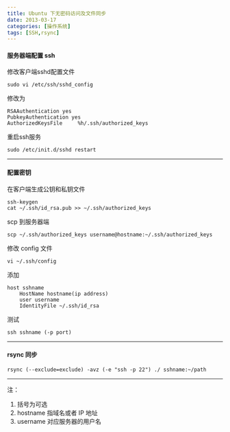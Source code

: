 ```yaml
---
title: Ubuntu 下无密码访问及文件同步
date: 2013-03-17
categories: [操作系统]
tags: [SSH,rsync]
---
```


#### 服务器端配置 ssh

修改客户端sshd配置文件

	sudo vi /etc/ssh/sshd_config

修改为

	RSAAuthentication yes
	PubkeyAuthentication yes
	AuthorizedKeysFile     %h/.ssh/authorized_keys

重启ssh服务

	sudo /etc/init.d/sshd restart

___

#### 配置密钥

在客户端生成公钥和私钥文件

	ssh-keygen
	cat ~/.ssh/id_rsa.pub >> ~/.ssh/authorized_keys

scp 到服务器端

	scp ~/.ssh/authorized_keys username@hostname:~/.ssh/authorized_keys

修改 config 文件

	vi ~/.ssh/config

添加

	host sshname
        HostName hostname(ip address)
        user username
        IdentityFile ~/.ssh/id_rsa

测试

	ssh sshname (-p port)

___

#### rsync 同步

	rsync (--exclude=exclude) -avz (-e "ssh -p 22") ./ sshname:~/path

___

注：

1. 括号为可选
2. hostname 指域名或者 IP 地址
3. username 对应服务器的用户名
